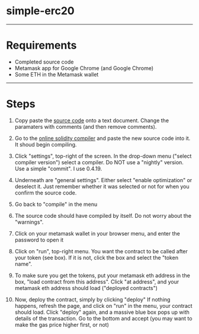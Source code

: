 # simple-erc20

-----

# Requirements

- Completed source code
- Metamask app for Google Chrome (and Google Chrome)
- Some ETH in the Metamask wallet

-----

# Steps

1. Copy paste the [source code](https://github.com/insaneinthemembrane/simple-erc20/blob/master/YOURTOKEN.sol) onto a text document. Change the paramaters with comments (and then remove comments).

2. Go to the [online solidity compiler](http://remix.ethereum.org) and paste the new source code into it. It shoud begin compiling.

3. Click "settings", top-right of the screen. In the drop-down menu ("select compiler version") select a compiler. Do NOT use a "nightly" version. Use a simple "commit". I use 0.4.19.

4. Underneath are "general settings". Either select "enable optimization" or deselect it. Just remember whether it was selected or not for when you confirm the source code.

5. Go back to "compile" in the menu

6. The source code should have compiled by itself. Do not worry about the "warnings". 

7. Click on your metamask wallet in your browser menu, and enter the password to open it

8. Click on "run", top-right menu. You want the contract to be called after your token (see box). If it is not, click the box and select the "token name".

9. To make sure you get the tokens, put your metamask eth address in the box, "load contract from this address". Click "at address", and your metamask eth address should load ("deployed contracts")

10. Now, deploy the contract, simply by clicking "deploy" If nothing happens, refresh the page, and click on "run" in the menu, your contract should load. Click "deploy" again, and a massive blue box pops up with details of the transaction. Go to the bottom and accept (you may want to make the gas price higher first, or not)
